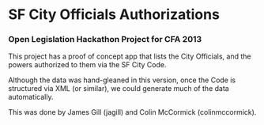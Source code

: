 SF City Officials Authorizations
================================

### Open Legislation Hackathon Project for CFA 2013

This project has a proof of concept app that lists the City Officials, and the powers authorized to them
via the SF City Code.

Although the data was hand-gleaned in this version, once the Code is structured via XML (or similar),
we could generate much of the data automatically.

This was done by James Gill (jagill) and Colin McCormick (colinmccormick).

